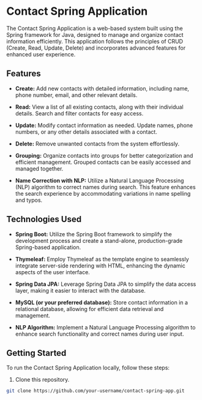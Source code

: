 # Contact Spring Application

The Contact Spring Application is a web-based system built using the Spring framework for Java, designed to manage and organize contact information efficiently. This application follows the principles of CRUD (Create, Read, Update, Delete) and incorporates advanced features for enhanced user experience.

## Features

- **Create:** Add new contacts with detailed information, including name, phone number, email, and other relevant details.

- **Read:** View a list of all existing contacts, along with their individual details. Search and filter contacts for easy access.

- **Update:** Modify contact information as needed. Update names, phone numbers, or any other details associated with a contact.

- **Delete:** Remove unwanted contacts from the system effortlessly.

- **Grouping:** Organize contacts into groups for better categorization and efficient management. Grouped contacts can be easily accessed and managed together.

- **Name Correction with NLP:** Utilize a Natural Language Processing (NLP) algorithm to correct names during search. This feature enhances the search experience by accommodating variations in name spelling and typos.

## Technologies Used

- **Spring Boot:** Utilize the Spring Boot framework to simplify the development process and create a stand-alone, production-grade Spring-based application.

- **Thymeleaf:** Employ Thymeleaf as the template engine to seamlessly integrate server-side rendering with HTML, enhancing the dynamic aspects of the user interface.

- **Spring Data JPA:** Leverage Spring Data JPA to simplify the data access layer, making it easier to interact with the database.

- **MySQL (or your preferred database):** Store contact information in a relational database, allowing for efficient data retrieval and management.

- **NLP Algorithm:** Implement a Natural Language Processing algorithm to enhance search functionality and correct names during user input.

## Getting Started

To run the Contact Spring Application locally, follow these steps:

1. Clone this repository.

```bash
git clone https://github.com/your-username/contact-spring-app.git
